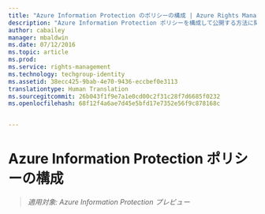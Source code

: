 ```yaml
---
title: "Azure Information Protection のポリシーの構成 | Azure Rights Management"
description: "Azure Information Protection ポリシーを構成して公開する方法に関する詳細情報。"
author: cabailey
manager: mbaldwin
ms.date: 07/12/2016
ms.topic: article
ms.prod: 
ms.service: rights-management
ms.technology: techgroup-identity
ms.assetid: 38ecc425-9bab-4e70-9436-eccbef0e3113
translationtype: Human Translation
ms.sourcegitcommit: 26b043f1f9e7a1e0cd00c2f31c28f7d6685f0232
ms.openlocfilehash: 68f12f4a6ae7d45e5bfd17e7352e56f9c878168c


---
```


# Azure Information Protection ポリシーの構成 

>*適用対象: Azure Information Protection プレビュー*




<!--HONumber=Aug16_HO4-->


